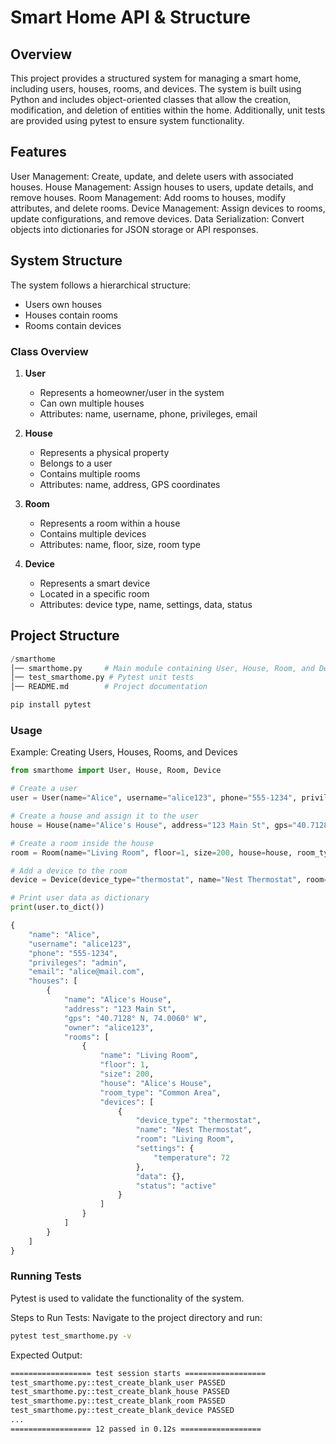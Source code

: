 # Smart Home API & Structure
## Overview
This project provides a structured system for managing a smart home, including users, houses, rooms, and devices. The system is built using Python and includes object-oriented classes that allow the creation, modification, and deletion of entities within the home. Additionally, unit tests are provided using pytest to ensure system functionality.

## Features
User Management: Create, update, and delete users with associated houses.
House Management: Assign houses to users, update details, and remove houses.
Room Management: Add rooms to houses, modify attributes, and delete rooms.
Device Management: Assign devices to rooms, update configurations, and remove devices.
Data Serialization: Convert objects into dictionaries for JSON storage or API responses.

## System Structure

The system follows a hierarchical structure:
- Users own houses
- Houses contain rooms
- Rooms contain devices

### Class Overview

1. **User**
   - Represents a homeowner/user in the system
   - Can own multiple houses
   - Attributes: name, username, phone, privileges, email

2. **House**
   - Represents a physical property
   - Belongs to a user
   - Contains multiple rooms
   - Attributes: name, address, GPS coordinates

3. **Room**
   - Represents a room within a house
   - Contains multiple devices
   - Attributes: name, floor, size, room type

4. **Device**
   - Represents a smart device
   - Located in a specific room
   - Attributes: device type, name, settings, data, status


## Project Structure
```python
/smarthome
│── smarthome.py     # Main module containing User, House, Room, and Device classes
│── test_smarthome.py # Pytest unit tests
│── README.md        # Project documentation
```


```python
pip install pytest
```

### Usage
Example: Creating Users, Houses, Rooms, and Devices
```python
from smarthome import User, House, Room, Device

# Create a user
user = User(name="Alice", username="alice123", phone="555-1234", privileges="admin", email="alice@mail.com")

# Create a house and assign it to the user
house = House(name="Alice's House", address="123 Main St", gps="40.7128° N, 74.0060° W", owner=user)

# Create a room inside the house
room = Room(name="Living Room", floor=1, size=200, house=house, room_type="Common Area")

# Add a device to the room
device = Device(device_type="thermostat", name="Nest Thermostat", room=room, settings={"temperature": 72}, status="active")

# Print user data as dictionary
print(user.to_dict())
```

```python
{
    "name": "Alice",
    "username": "alice123",
    "phone": "555-1234",
    "privileges": "admin",
    "email": "alice@mail.com",
    "houses": [
        {
            "name": "Alice's House",
            "address": "123 Main St",
            "gps": "40.7128° N, 74.0060° W",
            "owner": "alice123",
            "rooms": [
                {
                    "name": "Living Room",
                    "floor": 1,
                    "size": 200,
                    "house": "Alice's House",
                    "room_type": "Common Area",
                    "devices": [
                        {
                            "device_type": "thermostat",
                            "name": "Nest Thermostat",
                            "room": "Living Room",
                            "settings": {
                                "temperature": 72
                            },
                            "data": {},
                            "status": "active"
                        }
                    ]
                }
            ]
        }
    ]
}
```

### Running Tests
Pytest is used to validate the functionality of the system.

Steps to Run Tests:
Navigate to the project directory and run:
```bash
pytest test_smarthome.py -v
```

Expected Output:
```bash
================== test session starts ==================
test_smarthome.py::test_create_blank_user PASSED
test_smarthome.py::test_create_blank_house PASSED
test_smarthome.py::test_create_blank_room PASSED
test_smarthome.py::test_create_blank_device PASSED
...
================== 12 passed in 0.12s ==================
```